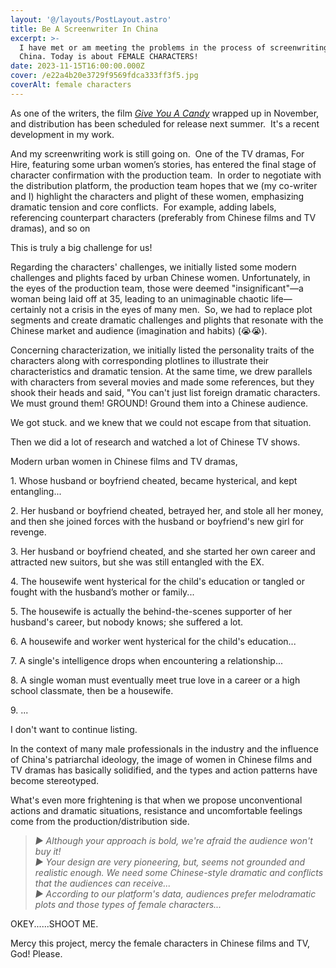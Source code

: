 ```yaml
---
layout: '@/layouts/PostLayout.astro'
title: Be A Screenwriter In China
excerpt: >-
  I have met or am meeting the problems in the process of screenwriting in
  China. Today is about FEMALE CHARACTERS! 
date: 2023-11-15T16:00:00.000Z
cover: /e22a4b20e3729f9569fdca333ff3f5.jpg
coverAlt: female characters
---
```


As one of the writers, the film *[Give You A Candy](https://www.imdb.com/title/tt29803632/?ref_=nv_sr_srsg_0_tt_2_nm_0_q_send%2520you%2520a%2520candy%2520 "give you a candy")* wrapped up in November, and distribution has been scheduled for release next summer.  It's a recent development in my work.

And my screenwriting work is still going on.  One of the TV dramas, For Hire, featuring some urban women’s stories, has entered the final stage of character confirmation with the production team.  In order to negotiate with the distribution platform, the production team hopes that we (my co-writer and I) highlight the characters and plight of these women, emphasizing dramatic tension and core conflicts.  For example, adding labels, referencing counterpart characters (preferably from Chinese films and TV dramas), and so on

This is truly a big challenge for us!

Regarding the characters' challenges, we initially listed some modern challenges and plights faced by urban Chinese women. Unfortunately, in the eyes of the production team, those were deemed "insignificant"—a woman being laid off at 35, leading to an unimaginable chaotic life—certainly not a crisis in the eyes of many men.  So, we had to replace plot segments and create dramatic challenges and plights that resonate with the Chinese market and audience (imagination and habits) (😭😭).

Concerning characterization, we initially listed the personality traits of the characters along with corresponding plotlines to illustrate their characteristics and dramatic tension. At the same time, we drew parallels with characters from several movies and made some references, but they shook their heads and said, "You can't just list foreign dramatic characters. We must ground them! GROUND! Ground them into a Chinese audience.

We got stuck. and we knew that we could not escape from that situation.

Then we did a lot of research and watched a lot of Chinese TV shows.

Modern urban women in Chinese films and TV dramas,

1\. Whose husband or boyfriend cheated, became hysterical, and kept entangling...

2\. Her husband or boyfriend cheated, betrayed her, and stole all her money, and then she joined forces with the husband or boyfriend's new girl for revenge.

3. Her husband or boyfriend cheated, and she started her own career and attracted new suitors, but she was still entangled with the EX.

4\. The housewife went hysterical for the child's education or tangled or fought with the husband’s mother or family...

5\. The housewife is actually the behind-the-scenes supporter of her husband's career, but nobody knows; she suffered a lot.

6\. A housewife and worker went hysterical for the child's education...

7\. A single's intelligence drops when encountering a relationship...

8\. A single woman must eventually meet true love in a career or a high school classmate, then be a housewife.

9\. ...

I don't want to continue listing.

In the context of many male professionals in the industry and the influence of China's patriarchal ideology, the image of women in Chinese films and TV dramas has basically solidified, and the types and action patterns have become stereotyped.

What's even more frightening is that when we propose unconventional actions and dramatic situations, resistance and uncomfortable feelings come from the production/distribution side.

> *▶️ Although your approach is bold, we're afraid the audience won't buy it!*\
> *▶️ Your design are very pioneering, but, seems not grounded and realistic enough.   We need some Chinese-style dramatic and conflicts that the audiences can receive...*\
> *▶️ According to our platform's data, audiences prefer melodramatic plots and those types of female characters...*

OKEY......SHOOT ME.

Mercy this project, mercy the female characters in Chinese films and TV, God! Please.
